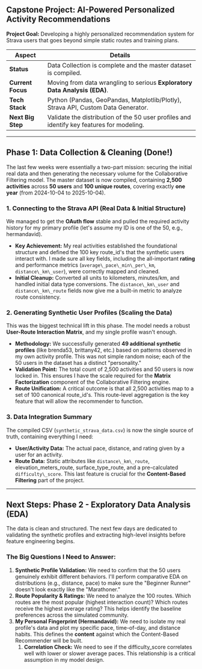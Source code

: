 ## Capstone Project: AI-Powered Personalized Activity Recommendations

**Project Goal:** Developing a highly personalized recommendation system for Strava users that goes beyond simple static routes and training plans.

| Aspect | Details |
| --- | --- |
| **Status** | Data Collection is complete and the master dataset is compiled. |
| **Current Focus** | Moving from data wrangling to serious **Exploratory Data Analysis (EDA)**. |
| **Tech Stack** | Python (Pandas, GeoPandas, Matplotlib/Plotly), Strava API, Custom Data Generator. |
| **Next Big Step** | Validate the distribution of the 50 user profiles and identify key features for modeling. |

---

## Phase 1: Data Collection & Cleaning (Done!)

The last few weeks were essentially a two-part mission: securing the initial real data and then generating the necessary volume for the Collaborative Filtering model. The master dataset is now compiled, containing **2,500 activities** across **50 users** and **100 unique routes**, covering exactly **one year** (from 2024-10-04 to 2025-10-04).

### 1. Connecting to the Strava API (Real Data & Initial Structure)

We managed to get the **OAuth flow** stable and pulled the required activity history for my primary profile (let's assume my ID is one of the 50, e.g., hermandavid).

- **Key Achievement:** My real activities established the foundational structure and defined the 100 key route_id's that the synthetic users interact with. I made sure all key fields, including the all-important **rating** and performance metrics (`average\_pace\_min\_per\_km`, `distance\_km\_user`), were correctly mapped and cleaned.
- **Initial Cleanup:** Converted all units to kilometers, minutes/km, and handled initial data type conversions. The `distance\_km\_user` and `distance\_km\_route` fields now give me a built-in metric to analyze route consistency.

### 2. Generating Synthetic User Profiles (Scaling the Data)

This was the biggest technical lift in this phase. The model needs a robust **User-Route Interaction Matrix**, and my single profile wasn't enough.

- **Methodology:** We successfully generated **49 additional synthetic profiles** (like brenda53, brittany42, etc.) based on patterns observed in my own activity profile. This was not simple random noise; each of the 50 users in the dataset has a distinct "personality."
- **Validation Point:** The total count of 2,500 activities and 50 users is now locked in. This ensures I have the scale required for the **Matrix Factorization** component of the Collaborative Filtering engine.
- **Route Unification:** A critical outcome is that all 2,500 activities map to a set of 100 canonical route_id's. This route-level aggregation is the key feature that will allow the recommender to function.

### 3. Data Integration Summary

The compiled CSV (`synthetic_strava_data.csv`) is now the single source of truth, containing everything I need:

- **User/Activity Data:** The actual pace, distance, and rating given by a user for an activity.
- **Route Data:** Static attributes like `distance\_km\_route`, elevation_meters_route, surface_type_route, and a pre-calculated `difficulty\_score`. This last feature is crucial for the **Content-Based Filtering** part of the project.

---

## Next Steps: Phase 2 - Exploratory Data Analysis (EDA)

The data is clean and structured. The next few days are dedicated to validating the synthetic profiles and extracting high-level insights before feature engineering begins.

### The Big Questions I Need to Answer:

1. **Synthetic Profile Validation:** We need to confirm that the 50 users genuinely exhibit different behaviors. I'll perform comparative EDA on distributions (e.g., distance, pace) to make sure the "Beginner Runner" doesn't look exactly like the "Marathoner."
2. **Route Popularity & Ratings:** We need to analyze the 100 routes. Which routes are the most popular (highest interaction count)? Which routes receive the highest average rating? This helps identify the baseline preferences across the simulated community.
3. **My Personal Fingerprint (Hermandavid):** We need to isolate my real profile's data and plot my specific pace, time-of-day, and distance habits. This defines the **content** against which the Content-Based Recommender will be built.
    1. **Correlation Check:** We need to see if the difficulty_score correlates well with lower  or slower average paces. This relationship is a critical assumption in my model design.
